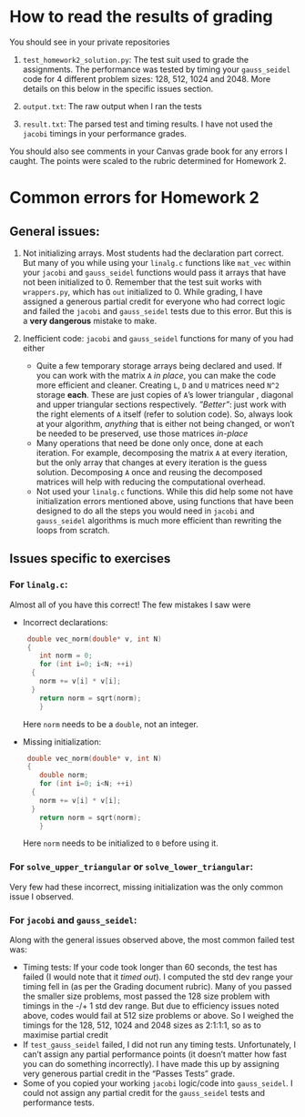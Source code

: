 # How to read the results of grading
You should see in your private repositories
1. `test_homework2_solution.py`: The test suit used to grade the assignments. The performance was tested by timing your `gauss_seidel` code for 4 different problem sizes: 128, 512, 1024 and 2048. More details on this below in the specific issues section.

2. `output.txt`: The raw output when I ran the tests

3. `result.txt`: The parsed test and timing results. I have not used the `jacobi` timings in your performance grades.

You should also see comments in your Canvas grade book for any errors I caught. The points were scaled to the rubric determined for Homework 2.

# Common errors for Homework 2

## General issues:

1. Not initializing arrays. Most students had the declaration part correct. But many of you while using your `linalg.c` functions like `mat_vec` within your `jacobi` and `gauss_seidel` functions would pass it arrays that have not been initialized to 0. Remember that the test suit works with `wrappers.py`, which has `out` initialized to 0. While grading, I have assigned a generous partial credit for everyone who had correct logic and failed the `jacobi` and `gauss_seidel` tests due to this error. But this is a **very dangerous** mistake to make.

2. Inefficient code: `jacobi` and `gauss_seidel` functions for many of you had either
	* Quite a few temporary storage arrays being declared and used. If you can work with the matrix `A` *in place*, you can make the code more efficient and cleaner. Creating `L`, `D` and `U` matrices need `N^2` storage  **each**. These are just copies of `A`’s lower triangular , diagonal and upper triangular sections respectively. *”Better”*: just work with the right elements of `A` itself (refer to solution code). So, always look at your algorithm, *anything* that is either not being changed, or won’t be needed to be preserved, use those matrices *in-place*
	* Many operations that need be done only once, done at each iteration. For example, decomposing the matrix `A` at every iteration, but the only array that changes at every iteration is the guess solution. Decomposing `A` once and reusing the decomposed matrices will help with reducing the computational overhead.
	* Not used your `linalg.c` functions. While this did help some not have initialization errors mentioned above, using functions that have been designed to do all the steps you would need in `jacobi` and `gauss_seidel` algorithms is much more efficient than rewriting the loops from scratch.

## Issues specific to exercises

### For `linalg.c`:
Almost all of you have this correct! The few mistakes I saw were
* Incorrect declarations:
	```c
     double vec_norm(double* v, int N)
     {
    	int norm = 0;
    	for (int i=0; i<N; ++i)
      {
        norm += v[i] * v[i];
      }
    	return norm = sqrt(norm);
	    }
	```

	 Here `norm` needs to be a `double`, not an integer.

*  Missing initialization:
	```c
     double vec_norm(double* v, int N)
     {
    	double norm;
    	for (int i=0; i<N; ++i)
      {
        norm += v[i] * v[i];
      }
    	return norm = sqrt(norm);
	    }
	```
   Here `norm` needs to be initialized to `0` before using it.

### For `solve_upper_triangular` or `solve_lower_triangular`:

Very few had these incorrect, missing initialization was the only common issue I observed.

### For `jacobi` and `gauss_seidel`:

Along with the general issues observed above, the most common failed test was:
* Timing tests:  If your code took longer than 60 seconds, the test has failed (I would note that it *timed out*). I computed the std dev range your timing fell in (as per the Grading document rubric). Many of you passed the smaller size problems, most passed the 128 size problem with timings in the -/+ 1 std dev range. But due to efficiency issues noted above, codes would fail at 512 size problems or above. So I weighed the timings for the 128, 512, 1024 and 2048 sizes as 2:1:1:1, so as to maximise partial credit
* If  `test_gauss_seidel` failed, I did not run any timing tests. Unfortunately, I can’t assign any partial performance points (it doesn’t matter how fast you can do something incorrectly). I have made this up by assigning very generous partial credit in the “Passes Tests” grade.
* Some of you copied your working `jacobi` logic/code into `gauss_seidel`. I could not assign any partial credit for the `gauss_seidel` tests and performance tests.
